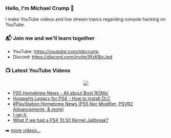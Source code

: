 ### Hello, I'm Michael Crump 👋

I make YouTube videos and live stream topics regarding console hacking on YouTube. 

### 📬 Join me and we'll learn together

- YouTube: https://youtube.com/mbcrump
- Discord: https://discord.com/invite/9fzK8jcJpd

### 📺 Latest YouTube Videos

<div align="center">

[<img src="https://img.shields.io/badge/-Subscribe-red?style=for-the-badge&logo=youtube&logoColor=white"/>](https://www.youtube.com/c/mbcrump?sub_confirmation=1)

</div>

<!-- YOUTUBE:START -->
- [PS5 Homebrew News - All about Boot ROMs!](https://www.youtube.com/watch?v=h3eP84rQpis)
- [Hogwarts Legacy for PS4 - How to install DLC](https://www.youtube.com/watch?v=ZkA9iwEVNHg)
- [#PlayStation Homebrew News &lpar;PS5 Nor Modifier, PSVR2 Advancements, &amp; more&rpar;](https://www.youtube.com/watch?v=W0w5EOO9x90)
- [I ran it.](https://www.youtube.com/watch?v=Hpl-DPcYpPA)
- [What if we had a PS4 10.50 Kernel Jailbreak?](https://www.youtube.com/watch?v=mPJLq6lB7AA)
<!-- YOUTUBE:END -->

➡️ [more videos...](https://youtube.com/mbcrump)

